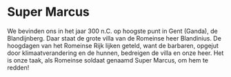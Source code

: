 # Super Marcus
We bevinden ons in het jaar 300 n.C. op hoogste punt in Gent (Ganda), de Blandijnberg. Daar staat de grote villa van de Romeinse heer Blandinius. De hoogdagen van het Romeinse Rijk lijken geteld, want de barbaren, opgejut door klimaatverandering en de hunnen, bedreigen de villa en onze heer. Het is onze taak, als Romeinse soldaat genaamd Super Marcus, om hem te redden! 

